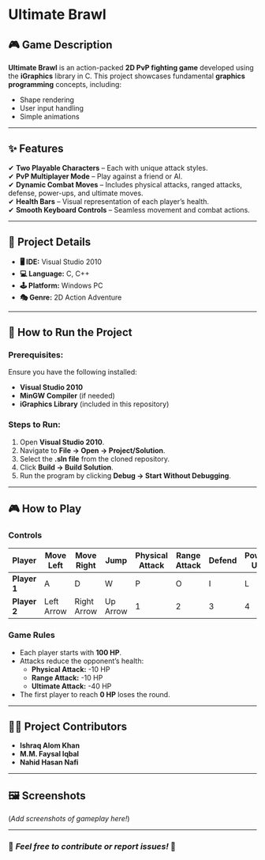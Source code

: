 # Ultimate Brawl

## 🎮 Game Description

**Ultimate Brawl** is an action-packed **2D PvP fighting game** developed using the **iGraphics** library in C. This project showcases fundamental **graphics programming** concepts, including:

- Shape rendering
- User input handling
- Simple animations

---

## ✨ Features

✔ **Two Playable Characters** – Each with unique attack styles.  
✔ **PvP Multiplayer Mode** – Play against a friend or AI.  
✔ **Dynamic Combat Moves** – Includes physical attacks, ranged attacks, defense, power-ups, and ultimate moves.  
✔ **Health Bars** – Visual representation of each player’s health.  
✔ **Smooth Keyboard Controls** – Seamless movement and combat actions.   

---

## 🔧 Project Details

- **🖥 IDE:** Visual Studio 2010  
- **💻 Language:** C, C++  
- **🕹 Platform:** Windows PC  
- **🎭 Genre:** 2D Action Adventure  

---

## 🚀 How to Run the Project

### Prerequisites:
Ensure you have the following installed:
- **Visual Studio 2010**
- **MinGW Compiler** (if needed)
- **iGraphics Library** (included in this repository)

### Steps to Run:
1. Open **Visual Studio 2010**.
2. Navigate to **File → Open → Project/Solution**.
3. Select the **.sln file** from the cloned repository.
4. Click **Build → Build Solution**.
5. Run the program by clicking **Debug → Start Without Debugging**.

---

## 🎮 How to Play

### **Controls**

| Player  | Move Left | Move Right | Jump | Physical Attack | Range Attack | Defend | Power Up | Ultimate |
|---------|-----------|------------|------|----------------|--------------|--------|----------|----------|
| **Player 1** | A | D | W | P | O | I | L | K |
| **Player 2** | Left Arrow | Right Arrow | Up Arrow | 1 | 2 | 3 | 4 | 6 |

### **Game Rules**

- Each player starts with **100 HP**.
- Attacks reduce the opponent’s health:
  - **Physical Attack:** -10 HP
  - **Range Attack:** -10 HP
  - **Ultimate Attack:** -40 HP
- The first player to reach **0 HP** loses the round.

---

## 👨‍💻 Project Contributors

- **Ishraq Alom Khan**
- **M.M. Faysal Iqbal**
- **Nahid Hasan Nafi**

---

## 🖼 Screenshots
(*Add screenshots of gameplay here!*)

---

### 📌 *Feel free to contribute or report issues!* 🚀
